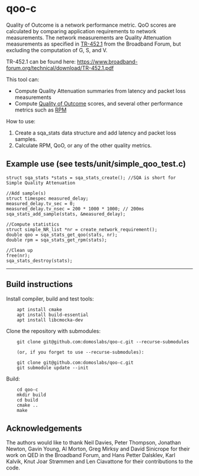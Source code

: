 # qoo-c

Quality of Outcome is a network performance metric.
QoO scores are calculated by comparing application requirements to network measurements.
The network measurements are Quality Attenuation measurements as specified in [TR-452.1](https://www.broadband-forum.org/technical/download/TR-452.1.pdf) from the Broadband Forum, but excluding the computation of G, S, and V.

TR-452.1 can be found here: https://www.broadband-forum.org/technical/download/TR-452.1.pdf

This tool can:

* Compute Quality Attenuation summaries from latency and packet loss measurements
* Compute [Quality of Outcome](https://www.ietf.org/id/draft-olden-ippm-qoo-00.html) scores, and several other performance metrics such as [RPM](https://datatracker.ietf.org/doc/draft-ietf-ippm-responsiveness/)

How to use:

1. Create a sqa_stats data structure and add latency and packet loss samples.
2. Calculate RPM, QoO, or any of the other quality metrics.

Example use (see tests/unit/simple_qoo_test.c)
---
    struct sqa_stats *stats = sqa_stats_create(); //SQA is short for Simple Quality Attenuation
    
    //Add sample(s)
    struct timespec measured_delay;
    measured_delay.tv_sec = 0;
    measured_delay.tv_nsec = 200 * 1000 * 1000; // 200ms
    sqa_stats_add_sample(stats, &measured_delay);
    
    //Compute statistics
    struct simple_NR_list *nr = create_network_requirement();
    double qoo = sqa_stats_get_qoo(stats, nr);
    double rpm = sqa_stats_get_rpm(stats);

    //Clean up
    free(nr);
    sqa_stats_destroy(stats);
---

## Build instructions

Install compiler, build and test tools:

        apt install cmake
        apt install build-essential
        apt install libcmocka-dev

Clone the repository with submodules:

        git clone git@github.com:domoslabs/qoo-c.git --recurse-submodules

        (or, if you forget to use --recurse-submodules):

        git clone git@github.com:domoslabs/qoo-c.git
        git submodule update --init 
        
Build:

        cd qoo-c
        mkdir build
        cd build
        cmake ..
        make

## Acknowledgements
The authors would like to thank Neil Davies, Peter Thompson, Jonathan Newton, Gavin Young, Al Morton, Greg Mirksy and David Sinicrope for their work on QED in the Broadband Forum, and Hans Petter Dalsklev, Karl Kalvik, Knut Joar Strømmen and Len Ciavattone for their contributions to the code.